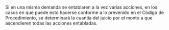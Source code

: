 Si en una misma demanda se entablaren a la vez varias acciones, en los casos en que puede esto hacerse conforme a lo prevenido en el Código de Procedimiento, se determinará la cuantía del juicio por el monto a que ascendieren todas las acciones entabladas.
